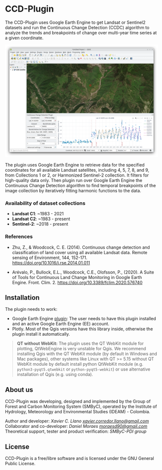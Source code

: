 # CCD-Plugin

The CCD-Plugin uses Google Earth Engine to get Landsat or Sentinel2 datasets and run the Continuous Change Detection 
(CCDC) algorithm to analyze the trends and breakpoints of change over multi-year time series at a given coordinate.

![](screenshot.webp)

The plugin uses Google Earth Engine to retrieve data for the specified coordinates for all available Landsat satellites, 
including 4, 5, 7, 8, and 9, from Collections 1 or 2, or Harmonized Sentinel-2 collection. It filters for high-quality 
data only. Then plugin run over Google Earth Engine the Continuous Change Detection algorithm to find temporal 
breakpoints of the image collection by iteratively fitting harmonic functions to the data.

### Availability of dataset collections

- **Landsat C1**: ~1983 - 2021
- **Landsat C2**: ~1983 - present
- **Sentinel-2**: ~2018 - present

### References

- Zhu, Z., & Woodcock, C. E. (2014). Continuous change detection and classification of land cover using all available Landsat data. Remote sensing of Environment, 144, 152-171. https://doi.org/10.1016/j.rse.2014.01.011

- Arévalo, P., Bullock, E.L., Woodcock, C.E., Olofsson, P., (2020). A Suite of Tools for Continuous Land Change Monitoring in Google Earth Engine. Front. Clim. 2. https://doi.org/10.3389/fclim.2020.576740

## Installation

The plugin needs to work:

- Google Earth Engine [plugin](https://gee-community.github.io/qgis-earthengine-plugin/ ): The user needs to have this plugin installed and an active Google Earth Engine (EE) account.
- Plotly. Most of the Qgis versions have this library inside, otherwise the plugin install it automatically.

> **QT without WebKit:**
> The plugin uses the QT WebKit module for plotting, QtWebEngine is very unstable for Qgis. We recommend installing
> Qgis with the QT WebKit module (by default in Windows and Mac packages), other systems like Linux with QT >= 5.15 
> without QT WebKit module by default install python QtWebKit module (e.g. `python3-pyqt5.qtwebkit` or 
> `python-pyqt5-webkit`) or use alternative installation of Qgis (e.g. using conda).

## About us

CCD-Plugin was developing, designed and implemented by the Group of Forest and Carbon Monitoring System (SMByC), operated by the Institute of Hydrology, Meteorology and Environmental Studies (IDEAM) - Colombia.

Author and developer: *Xavier C. Llano* *<xavier.corredor.llano@gmail.com>*  
Collaborator and co-developer: *Daniel Moraes* *<moraesd90@gmail.com>*  
Theoretical support, tester and product verification: *SMByC-PDI group*  

## License

CCD-Plugin is a free/libre software and is licensed under the GNU General Public License.

